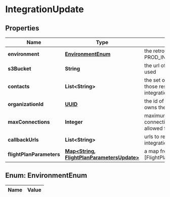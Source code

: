 

# IntegrationUpdate

## Properties

Name | Type | Description | Notes
------------ | ------------- | ------------- | -------------
**environment** | [**EnvironmentEnum**](#EnvironmentEnum) | the retrofit environment (e.g. PROD_INTEGRATION, LOCAL) |  [optional]
**s3Bucket** | **String** | the url of the s3bucket to be used |  [optional]
**contacts** | **List&lt;String&gt;** | the set of email addresses of those responsible for the integration |  [optional]
**organizationId** | [**UUID**](UUID.md) | the id of the organization that owns the integration |  [optional]
**maxConnections** | **Integer** | maximum number of connections to postgres allowed for this integration |  [optional]
**callbackUrls** | **List&lt;String&gt;** | urls to receive a POST when integration has completed |  [optional]
**flightPlanParameters** | [**Map&lt;String, FlightPlanParametersUpdate&gt;**](FlightPlanParametersUpdate.md) | a map from [Flight] name to [FlightPlanParametersUpdate] |  [optional]


## Enum: EnvironmentEnum

Name | Value
---- | -----




